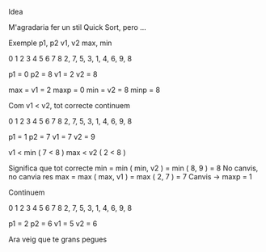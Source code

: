 Idea

M'agradaria fer un stil Quick Sort, pero ...


Exemple
p1, p2
v1, v2
max, min

0  1  2  3  4  5  6  7  8
2, 7, 5, 3, 1, 4, 6, 9, 8

p1 = 0
p2 = 8
v1 = 2
v2 = 8

max = v1 = 2
maxp = 0
min = v2 = 8
minp = 8

Com v1 < v2, tot correcte continuem

0  1  2  3  4  5  6  7  8
2, 7, 5, 3, 1, 4, 6, 9, 8

p1 = 1
p2 = 7
v1 = 7
v2 = 9

v1 < min ( 7 < 8 )
max < v2 ( 2 < 8 )

Significa que tot correcte
min = min ( min, v2 ) = min ( 8, 9 ) = 8
	No canvis, no canvia res
max = max ( max, v1 ) = max ( 2, 7 ) = 7
	Canvis
		-> maxp = 1

Continuem

0  1  2  3  4  5  6  7  8
2, 7, 5, 3, 1, 4, 6, 9, 8

p1 = 2
p2 = 6
v1 = 5
v2 = 6

Ara veig que te grans pegues
